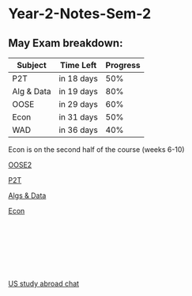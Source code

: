 # Year-2-Notes-Sem-2

<!-- countdown start -->
<!-- countdown end -->


## May Exam breakdown:
| Subject       | Time Left      | Progress |
|---------------|----------------|----------|
| P2T           | in 18 days     | 50%      |
| Alg & Data    | in 19 days     | 80%      |
| OOSE          | in 29 days     | 60%      |
| Econ          | in 31 days     | 50%      |
| WAD           | in 36 days     | 40%      |


Econ is on the second half of the course (weeks 6-10)

[OOSE2](https://github.com/Khair9/Year-2-CompSci-Notes/blob/main/OOSE2/oose.md)

[P2T](https://github.com/Khair9/Year-2-CompSci-Notes/blob/main/P2T/P2T.md)

[Algs & Data](https://github.com/Khair9/Year-2-CompSci-Notes/blob/main/AlgsData/AlgsData.md)

[Econ](https://github.com/Khair9/Year-2-CompSci-Notes/blob/main/Econ/econ.md)












<Br>
<Br>
<Br>
<Br>
<Br>
<Br>

[US study abroad chat](https://moodle.gla.ac.uk/mod/forum/view.php?id=5101435)
